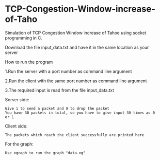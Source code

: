 # TCP-Congestion-Window-increase-of-Taho
Simulation of TCP Congestion Window increase of Tahoe using socket  programming in C.

Download the file input_data.txt and have it in the same location as your server

How to run the program

1.Run the server with a port number as command line argument

2.Run the client with the same port number as command line argument

3.The required input is read from the file input_data.txt

Server side: 

	Give 1 to send a packet and 0 to drop the packet
	You have 30 packets in total, so you have to give input 30 times as 0 or 1

Client side:

	The packets which reach the client successfully are printed here


For the graph:

	Use xgraph to run the graph "data.xg"
